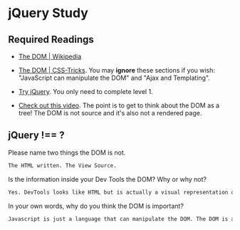# jQuery Study

## Required Readings

-   [The DOM | Wikipedia](https://en.wikipedia.org/wiki/Document_Object_Model)

-   [The DOM | CSS-Tricks](https://css-tricks.com/dom/). You may **ignore**
    these sections if you wish: "JavaScript can manipulate the DOM" and "Ajax
    and Templating".

-   [Try jQuery](http://try.jquery.com/). You only need to complete level 1.

-   [Check out this video](https://www.youtube.com/watch?v=n1cKlKM3jYI). The
point is to get to think about the DOM as a tree! The DOM is not source and
it's also not a rendered page.

## jQuery !== ?

Please name two things the DOM is not.

```md
The HTML written. The View Source.
```

Is the information inside your Dev Tools the DOM? Why or why not?

```md
Yes. DevTools looks like HTML but is actually a visual representation of the DOM. If your html contains mistakes, DevTools might show a version where the browser has already fixed them.
```

In your own words, why do you think the DOM is important?

```md
Javascript is just a language that can manipulate the DOM. The DOM is actually where all the action happens in the browser (e.g. A DOM property is attached on a DOM node and when a designated event happens, the DOM node emits that event).
```
